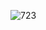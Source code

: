![723](https://github.com/skygitIG/Carousel-Slider-with-animation/assets/117715724/b3ede96c-0c30-4540-ad5d-53cdefc4fa69)
